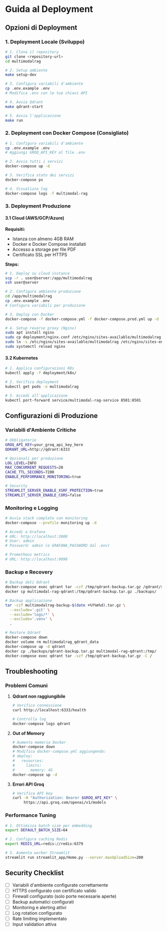 # Guida al Deployment

## Opzioni di Deployment

### 1. Deployment Locale (Sviluppo)

```bash
# 1. Clona il repository
git clone <repository-url>
cd multimodalrag

# 2. Setup ambiente
make setup-dev

# 3. Configura variabili d'ambiente
cp .env.example .env
# Modifica .env con le tue chiavi API

# 4. Avvia Qdrant
make qdrant-start

# 5. Avvia l'applicazione
make run
```

### 2. Deployment con Docker Compose (Consigliato)

```bash
# 1. Configura variabili d'ambiente
cp .env.example .env
# Aggiungi GROQ_API_KEY al file .env

# 2. Avvia tutti i servizi
docker-compose up -d

# 3. Verifica stato dei servizi
docker-compose ps

# 4. Visualizza log
docker-compose logs -f multimodal-rag
```

### 3. Deployment Produzione

#### 3.1 Cloud (AWS/GCP/Azure)

**Requisiti:**
- Istanza con almeno 4GB RAM
- Docker e Docker Compose installati
- Accesso a storage per file PDF
- Certificato SSL per HTTPS

**Steps:**
```bash
# 1. Deploy su cloud instance
scp -r . user@server:/app/multimodalrag
ssh user@server

# 2. Configura ambiente produzione
cd /app/multimodalrag
cp .env.example .env
# Configura variabili per produzione

# 3. Deploy con Docker
docker-compose -f docker-compose.yml -f docker-compose.prod.yml up -d

# 4. Setup reverse proxy (Nginx)
sudo apt install nginx
sudo cp deployment/nginx.conf /etc/nginx/sites-available/multimodalrag
sudo ln -s /etc/nginx/sites-available/multimodalrag /etc/nginx/sites-enabled/
sudo systemctl reload nginx
```

#### 3.2 Kubernetes

```bash
# 1. Applica configurazioni K8s
kubectl apply -f deployment/k8s/

# 2. Verifica deployment
kubectl get pods -n multimodalrag

# 3. Accedi all'applicazione
kubectl port-forward service/multimodal-rag-service 8501:8501
```

## Configurazioni di Produzione

### Variabili d'Ambiente Critiche

```bash
# Obbligatorie
GROQ_API_KEY=your_groq_api_key_here
QDRANT_URL=http://qdrant:6333

# Opzionali per produzione
LOG_LEVEL=INFO
MAX_CONCURRENT_REQUESTS=20
CACHE_TTL_SECONDS=7200
ENABLE_PERFORMANCE_MONITORING=true

# Security
STREAMLIT_SERVER_ENABLE_XSRF_PROTECTION=true
STREAMLIT_SERVER_ENABLE_CORS=false
```

### Monitoring e Logging

```bash
# Avvia stack completo con monitoring
docker-compose --profile monitoring up -d

# Accedi a Grafana
# URL: http://localhost:3000
# User: admin
# Password: admin (o GRAFANA_PASSWORD dal .env)

# Prometheus metrics
# URL: http://localhost:9090
```

### Backup e Recovery

```bash
# Backup dati Qdrant
docker-compose exec qdrant tar -czf /tmp/qdrant-backup.tar.gz /qdrant/storage
docker cp multimodal-rag-qdrant:/tmp/qdrant-backup.tar.gz ./backups/

# Backup applicazione
tar -czf multimodalrag-backup-$(date +%Y%m%d).tar.gz \
  --exclude='.git' \
  --exclude='logs/*' \
  --exclude='.venv' \
  .

# Restore Qdrant
docker-compose down
docker volume rm multimodalrag_qdrant_data
docker-compose up -d qdrant
docker cp ./backups/qdrant-backup.tar.gz multimodal-rag-qdrant:/tmp/
docker-compose exec qdrant tar -xzf /tmp/qdrant-backup.tar.gz -C /
```

## Troubleshooting

### Problemi Comuni

1. **Qdrant non raggiungibile**
   ```bash
   # Verifica connessione
   curl http://localhost:6333/health
   
   # Controlla log
   docker-compose logs qdrant
   ```

2. **Out of Memory**
   ```bash
   # Aumenta memoria Docker
   docker-compose down
   # Modifica docker-compose.yml aggiungendo:
   # deploy:
   #   resources:
   #     limits:
   #       memory: 4G
   docker-compose up -d
   ```

3. **Errori API Groq**
   ```bash
   # Verifica API key
   curl -H "Authorization: Bearer $GROQ_API_KEY" \
        https://api.groq.com/openai/v1/models
   ```

### Performance Tuning

```bash
# 1. Ottimizza batch size per embedding
export DEFAULT_BATCH_SIZE=64

# 2. Configura caching Redis
export REDIS_URL=redis://redis:6379

# 3. Aumenta worker Streamlit
streamlit run streamlit_app/Home.py --server.maxUploadSize=200
```

## Security Checklist

- [ ] Variabili d'ambiente configurate correttamente
- [ ] HTTPS configurato con certificato valido  
- [ ] Firewall configurato (solo porte necessarie aperte)
- [ ] Backup automatici configurati
- [ ] Monitoring e alerting attivi
- [ ] Log rotation configurato
- [ ] Rate limiting implementato
- [ ] Input validation attiva
